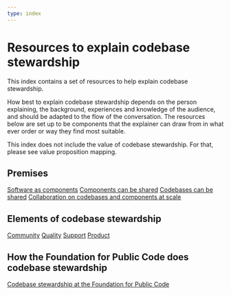 ```yaml
---
type: index
---
```


# Resources to explain codebase stewardship

This index contains a set of resources to help explain codebase stewardship.

How best to explain codebase stewardship depends on the person explaining, the background, experiences and knowledge of the audience, and should be adapted to the flow of the conversation.
The resources below are set up to be components that the explainer can draw from in what ever order or way they find most suitable.

This index does not include the value of codebase stewardship. For that, please see value proposition mapping.

## Premises

[Software as components](components.md)
[Components can be shared](components-shared.md)
[Codebases can be shared](codebases-shared.md)
[Collaboration on codebases and components at scale](codebases-scale.md)

## Elements of codebase stewardship

[Community](codebase-community.md)
[Quality](codebase-quality.md)
[Support](codebase-support.md)
[Product](codebase-product.md)

## How the Foundation for Public Code does codebase stewardship

[Codebase stewardship at the Foundation for Public Code](codebase-stewardship.md)
